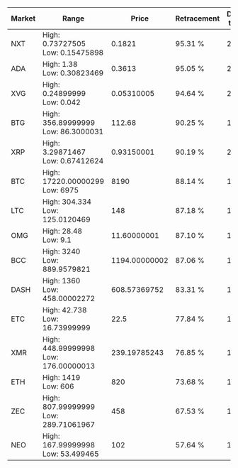 | Market | Range | Price| Retracement | Doubles to 50% |
| --- | --- | --- | --- | --- |
| NXT | High: 0.73727505<br />Low: 0.15475898 | 0.1821 | 95.31 % | 2.45 |
| ADA | High: 1.38<br />Low: 0.30823469 | 0.3613 | 95.05 % | 2.34 |
| XVG | High: 0.24899999<br />Low: 0.042 | 0.05310005 | 94.64 % | 2.74 |
| BTG | High: 356.89999999<br />Low: 86.3000031 | 112.68 | 90.25 % | 1.97 |
| XRP | High: 3.29871467<br />Low: 0.67412624 | 0.93150001 | 90.19 % | 2.13 |
| BTC | High: 17220.00000299<br />Low: 6975 | 8190 | 88.14 % | 1.48 |
| LTC | High: 304.334<br />Low: 125.0120469 | 148 | 87.18 % | 1.45 |
| OMG | High: 28.48<br />Low: 9.1 | 11.60000001 | 87.10 % | 1.62 |
| BCC | High: 3240<br />Low: 889.9579821 | 1194.00000002 | 87.06 % | 1.73 |
| DASH | High: 1360<br />Low: 458.00002272 | 608.57369752 | 83.31 % | 1.49 |
| ETC | High: 42.738<br />Low: 16.73999999 | 22.5 | 77.84 % | 1.32 |
| XMR | High: 448.99999998<br />Low: 176.00000013 | 239.19785243 | 76.85 % | 1.31 |
| ETH | High: 1419<br />Low: 606 | 820 | 73.68 % | 1.23 |
| ZEC | High: 807.99999999<br />Low: 289.71061967 | 458 | 67.53 % | 1.20 |
| NEO | High: 167.99999998<br />Low: 53.499465 | 102 | 57.64 % | 1.09 |
